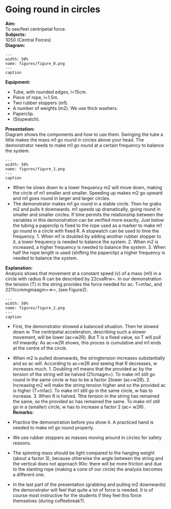 # Going round in circles 
    
<b> Aim: </b>  
 To see/feel centripetal force.    
<b> Subjects: </b>  
 1D50 (Central Forces)   
<b> Diagram: </b>  
   
```{figure} figures/figure_0.png  
---  
width: 50%  
name: figures/figure_0.png  
---  
caption  
``` 
      
<b> Equipment: </b>  
 
 *  Tube, with rounded edges, l=15cm. 
 *  Piece of rope, l=1.5m. 
 *  Two rubber stoppers (m1). 
 *  A number of weights (m2). We use thick washers. 
 *  Paperclip. 
 *  (Stopwatch).
     
<b> Presentation: </b>  
 Diagram shows the components and how to use them. Swinging the tube a little makes the mass m1 go round in circles above your head. The demonstrator needs to make m1 go round at a certain frequency to balance the system.     
```{figure} figures/figure_1.png  
---  
width: 50%  
name: figures/figure_1.png  
---  
caption  
``` 
 
 *  When he slows down to a lower frequency m2 will move down, making the circle of m1 smaller and smaller. Speeding up makes m2 go upward and m1 goes round in larger and larger circles. 
 *  The demonstrator makes m1 go round in a stable circle. Then he grabs m2 and pulls it downwards. m1 speeds up dramatically, going round in smaller and smaller circles. If time permits the relationship between the variables in this demonstration can be verified more exactly. Just below the tubing a paperclip is fixed to the rope used as a marker to make m1 go round in a circle with fixed R. A stopwatch can be used to time the frequency. 1. When m1 is doubled by adding another rubber stopper to it, a lower frequency is needed to balance the system. 2. When m2 is increased, a higher frequency is needed to balance the system. 3. When half the rope length is used (shifting the paperclip) a higher frequency is needed to balance the system.
     
<b> Explanation: </b>  
 Analysis shows that movement at a constant speed (v) of a mass (m1) in a circle with radius R can be described by 22cvaRrw=. In our demonstration the tension (T) in the string provides the force needed for ac: T=m1ac, and 2211ccmmgmaagm=⇒=, (see Figure2).    
```{figure} figures/figure_2.png  
---  
width: 50%  
name: figures/figure_2.png  
---  
caption  
``` 
 
 *  First, the demonstrator showed a balanced situation. Then he slowed down w. The centripetal acceleration, describing such a slower movement, will be lower (ac=w2R). But T is a fixed value, so T will pull m1 inwardly. As ac=w2R shows, this proces is cumulative and m1 ends at the centre of the circle. 
 *  When m2 is pulled downwards, the stringtension increases substantially and so ac will. According to ac=w2R and seeing that R decreases, w increases much. 1. Doubling m1 means that the provided ac by the tension of the string will be halved (21cmagm=). To make m1 still go round in the same circle w has to be a factor 2lower (ac=w2R). 2. Increasing m2 will make the string tension higher and so the provided ac is higher (T=m1ac). To make m1 still go in the same circle, w has to increase. 3. When R is halved. Tthe tension in the string has remained the same, so the provided ac has remained the same. To make m1 still go in a (smaller) circle, w has to increase a factor 2 (ac=
w2R).    
<b> Remarks: </b>  
 
 *  Practice the demonstration before you show it. A practiced hand is needed to make m1 go round properly. 
 *  We use rubber stoppers as masses moving around in circles for safety reasons. 
 *  The spinning mass should be light compared to the hanging weight (about a factor 3), because otherwise the angle between the string and the vertical does not approach 90o: there will be more friction and due to the slanting rope (making a cone of our circle) the analysis becomes a different one. 
 *  In the last part of the presentation (grabbing and pulling m2 downwards) the demonstrator will feel that quite a lot of force is needed. It is of course most instructive for the students if they feel this force themselves (during coffeebreak?).
 